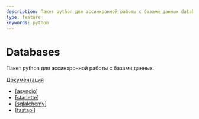 ```yaml
---
description: Пакет python для ассинхронной работы с базами данных database
type: feature
keywords: python
---
```


# Databases

Пакет python для ассинхронной работы с базами данных.

[Документация](https://github.com/encode/databases)

- [[asyncio]]
- [[starlette]]
- [[sqlalchemy]]
- [[fastapi]]

[//begin]: # "Autogenerated link references for markdown compatibility"
[asyncio]: asyncio "Asyncio"
[starlette]: starlette "Starlette"
[sqlalchemy]: ../lists/sqlalchemy "Sqlalchemy"
[fastapi]: ../lists/fastapi "Fastapi"
[//end]: # "Autogenerated link references"